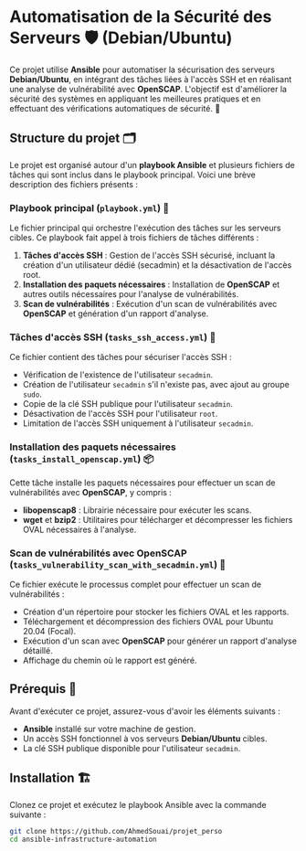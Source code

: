 # Automatisation de la Sécurité des Serveurs 🛡️ (Debian/Ubuntu)

Ce projet utilise **Ansible** pour automatiser la sécurisation des serveurs **Debian/Ubuntu**, en intégrant des tâches liées à l'accès SSH et en réalisant une analyse de vulnérabilité avec **OpenSCAP**. L'objectif est d'améliorer la sécurité des systèmes en appliquant les meilleures pratiques et en effectuant des vérifications automatiques de sécurité. 🚀

## Structure du projet 🗂️

Le projet est organisé autour d'un **playbook Ansible** et plusieurs fichiers de tâches qui sont inclus dans le playbook principal. Voici une brève description des fichiers présents :

### Playbook principal (`playbook.yml`) 📜

Le fichier principal qui orchestre l'exécution des tâches sur les serveurs cibles. Ce playbook fait appel à trois fichiers de tâches différents :
1. **Tâches d'accès SSH** : Gestion de l'accès SSH sécurisé, incluant la création d'un utilisateur dédié (secadmin) et la désactivation de l'accès root.
2. **Installation des paquets nécessaires** : Installation de **OpenSCAP** et autres outils nécessaires pour l'analyse de vulnérabilités.
3. **Scan de vulnérabilités** : Exécution d'un scan de vulnérabilités avec **OpenSCAP** et génération d'un rapport d'analyse.

### Tâches d'accès SSH (`tasks_ssh_access.yml`) 🔐

Ce fichier contient des tâches pour sécuriser l'accès SSH :
- Vérification de l'existence de l'utilisateur `secadmin`.
- Création de l'utilisateur `secadmin` s'il n'existe pas, avec ajout au groupe `sudo`.
- Copie de la clé SSH publique pour l'utilisateur `secadmin`.
- Désactivation de l'accès SSH pour l'utilisateur `root`.
- Limitation de l'accès SSH uniquement à l'utilisateur `secadmin`.

### Installation des paquets nécessaires (`tasks_install_openscap.yml`) 📦

Cette tâche installe les paquets nécessaires pour effectuer un scan de vulnérabilités avec **OpenSCAP**, y compris :
- **libopenscap8** : Librairie nécessaire pour exécuter les scans.
- **wget** et **bzip2** : Utilitaires pour télécharger et décompresser les fichiers OVAL nécessaires à l'analyse.

### Scan de vulnérabilités avec OpenSCAP (`tasks_vulnerability_scan_with_secadmin.yml`) 🧐

Ce fichier exécute le processus complet pour effectuer un scan de vulnérabilités :
- Création d'un répertoire pour stocker les fichiers OVAL et les rapports.
- Téléchargement et décompression des fichiers OVAL pour Ubuntu 20.04 (Focal).
- Exécution d'un scan avec **OpenSCAP** pour générer un rapport d'analyse détaillé.
- Affichage du chemin où le rapport est généré.

## Prérequis 🔧

Avant d'exécuter ce projet, assurez-vous d'avoir les éléments suivants :
- **Ansible** installé sur votre machine de gestion.
- Un accès SSH fonctionnel à vos serveurs **Debian/Ubuntu** cibles.
- La clé SSH publique disponible pour l'utilisateur `secadmin`.

## Installation 🏗️

Clonez ce projet et exécutez le playbook Ansible avec la commande suivante :

```bash
git clone https://github.com/AhmedSouai/projet_perso
cd ansible-infrastructure-automation
